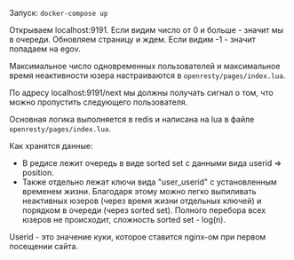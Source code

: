 Запуск: `docker-compose up`

Открываем localhost:9191.
Если видим число от 0 и больше - значит мы в очереди. Обновляем страницу и ждем.
Если видим -1 - значит попадаем на egov.

Максимальное число одновременных пользователей и максимальное время неактивности юзера настраиваются в `openresty/pages/index.lua`.

По адресу localhost:9191/next мы должны получать сигнал о том, что можно пропустить следующего пользователя.

Основная логика выполняется в redis и написана на lua в файле `openresty/pages/index.lua`.

Как хранятся данные:
* В редисе лежит очередь в виде sorted set с данными вида userid => position. 
* Также отдельно лежат ключи вида "user_userid" с установленным временем жизни.
Благодаря этому можно легко выпиливать неактивных юзеров (через время жизни отдельных ключей) и порядком в очереди (через sorted set).
Полного перебора всех юзеров не происходит, сложность sorted set - log(n).

Userid - это значение куки, которое ставится nginx-ом при первом посещении сайта.